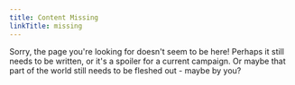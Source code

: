 ```yaml
---
title: Content Missing
linkTitle: missing
---
```


Sorry, the page you're looking for doesn't seem to be here! Perhaps it still needs to be written, or it's a spoiler for a current campaign. Or maybe that part of the world still needs to be fleshed out - maybe by you?